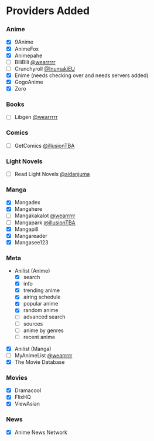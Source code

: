 # Providers Added

### Anime

- [x] 9Anime
- [x] AnimeFox
- [x] Animepahe
- [ ] BiliBili [@wearrrrr](https://github.com/wearrrrr)
- [ ] Crunchyroll [@InumakiEU](https://github.com/5H4D0WILA)
- [x] Enime (needs checking over and needs servers added)
- [x] GogoAnime
- [x] Zoro

### Books

- [ ] Libgen [@wearrrrr](https://github.com/wearrrrr)

### Comics

- [ ] GetComics [@illusionTBA](https://github.com/illusionTBA)

### Light Novels

- [ ] Read Light Novels [@aidanjuma](https://github.com/aidanjuma)

### Manga

- [x] Mangadex
- [x] Mangahere
- [ ] Mangakakalot [@wearrrrr](https://github.com/wearrrrr)
- [ ] Mangapark [@illusionTBA](https://github.com/illusionTBA)
- [x] Mangapill
- [x] Mangareader
- [x] Mangasee123

### Meta

- Anilist (Anime)
  - [x] search
  - [x] info
  - [x] trending anime
  - [x] airing schedule
  - [x] popular anime
  - [x] random anime
  - [ ] advanced search
  - [ ] sources
  - [ ] anime by genres
  - [ ] recent anime
- [x] Anilist (Manga)
- [ ] MyAnimeList [@wearrrrr](https://github.com/wearrrrr)
- [x] The Movie Database

### Movies

- [x] Dramacool
- [x] FlixHQ
- [x] ViewAsian

### News

- [x] Anime News Network
